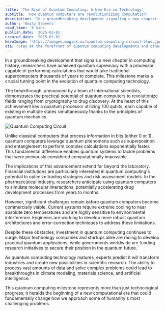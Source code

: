 ```yaml
---
title: 'The Rise of Quantum Computing: A New Era in Technology'
subtitle: 'How quantum computers are revolutionizing computation'
description: 'In a groundbreaking development signaling a new chapter in computing, researchers achieve quantum supremacy with a processor capable of calculations that traditional supercomputers would take thousands of years to complete. Explore how this milestone extends the potential of quantum systems across industries, from cryptography to drug discovery.'
author: 'Emily Stevens'
read_time: '8 mins'
publish_date: '2025-02-01'
created_date: '2025-02-01'
heroImage: 'https://images.magick.ai/quantum-computing-circuit-blue.jpg'
cta: 'Stay at the forefront of quantum computing developments and other technological breakthroughs. Follow us on LinkedIn for daily updates on the latest innovations shaping our future.'
---
```


In a groundbreaking development that signals a new chapter in computing history, researchers have achieved quantum supremacy with a processor capable of performing calculations that would take traditional supercomputers thousands of years to complete. This milestone marks a crucial turning point in the evolution of quantum computing technology.

The breakthrough, announced by a team of international scientists, demonstrates the practical potential of quantum computers to revolutionize fields ranging from cryptography to drug discovery. At the heart of this achievement lies a quantum processor utilizing 100 qubits, each capable of existing in multiple states simultaneously thanks to the principles of quantum mechanics.

![Quantum Computing Circuit](https://images.magick.ai/quantum-computing-circuit-internal.jpg)

Unlike classical computers that process information in bits (either 0 or 1), quantum computers leverage quantum phenomena such as superposition and entanglement to perform complex calculations exponentially faster. This fundamental difference enables quantum systems to tackle problems that were previously considered computationally impossible.

The implications of this advancement extend far beyond the laboratory. Financial institutions are particularly interested in quantum computing's potential to optimize trading strategies and risk assessment models. In the pharmaceutical industry, researchers anticipate using quantum computers to simulate molecular interactions, potentially accelerating drug development processes from years to months.

However, significant challenges remain before quantum computers become commercially viable. Current systems require extreme cooling to near absolute zero temperatures and are highly sensitive to environmental interference. Engineers are working to develop more robust quantum architectures and error-correction techniques to address these limitations.

Despite these obstacles, investment in quantum computing continues to surge. Major technology companies and startups alike are racing to develop practical quantum applications, while governments worldwide are funding research initiatives to secure their position in the quantum future.

As quantum computing technology matures, experts predict it will transform industries and create new possibilities in scientific research. The ability to process vast amounts of data and solve complex problems could lead to breakthroughs in climate modeling, materials science, and artificial intelligence.

This quantum computing milestone represents more than just technological progress; it heralds the beginning of a new computational era that could fundamentally change how we approach some of humanity's most challenging problems.